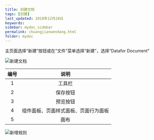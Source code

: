 ```yaml
---
title: 创建文档
tags: [创建]
last_updated: 2018年12月28日
keywords: 
sidebar: mydoc_sidebar
permalink: chuangjianwendang.html
folder: mydoc
---
```


主页面选择“新建”按钮或在“文件”菜单选择“新建”，选择“Datafor Document"

![新建文档](https://datafor123.github.io/images/chuangjianwendang/chuangjianwendang-1.gif)

| 编号 |                 说明                 |
| :--: | :----------------------------------: |
|  1   |                工具栏                |
|  2   |               保存按钮               |
|  3   |               预览按钮               |
|  4   | 组件面板、页面样式面板、页面行为面板 |
|  5   |                 画布                 |

![新增规则](https://datafor123.github.io/images/tuchuxianshi/chuangjianwendang-2.png)

